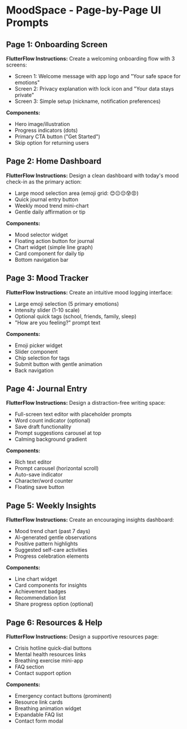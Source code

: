 # MoodSpace - Page-by-Page UI Prompts

## Page 1: Onboarding Screen
**FlutterFlow Instructions:**
Create a welcoming onboarding flow with 3 screens:
- Screen 1: Welcome message with app logo and "Your safe space for emotions"
- Screen 2: Privacy explanation with lock icon and "Your data stays private"
- Screen 3: Simple setup (nickname, notification preferences)

**Components:**
- Hero image/illustration
- Progress indicators (dots)
- Primary CTA button ("Get Started")
- Skip option for returning users

## Page 2: Home Dashboard
**FlutterFlow Instructions:**
Design a clean dashboard with today's mood check-in as the primary action:
- Large mood selection area (emoji grid: 😊😐😔😰😡)
- Quick journal entry button
- Weekly mood trend mini-chart
- Gentle daily affirmation or tip

**Components:**
- Mood selector widget
- Floating action button for journal
- Chart widget (simple line graph)
- Card component for daily tip
- Bottom navigation bar

## Page 3: Mood Tracker
**FlutterFlow Instructions:**
Create an intuitive mood logging interface:
- Large emoji selection (5 primary emotions)
- Intensity slider (1-10 scale)
- Optional quick tags (school, friends, family, sleep)
- "How are you feeling?" prompt text

**Components:**
- Emoji picker widget
- Slider component
- Chip selection for tags
- Submit button with gentle animation
- Back navigation

## Page 4: Journal Entry
**FlutterFlow Instructions:**
Design a distraction-free writing space:
- Full-screen text editor with placeholder prompts
- Word count indicator (optional)
- Save draft functionality
- Prompt suggestions carousel at top
- Calming background gradient

**Components:**
- Rich text editor
- Prompt carousel (horizontal scroll)
- Auto-save indicator
- Character/word counter
- Floating save button

## Page 5: Weekly Insights
**FlutterFlow Instructions:**
Create an encouraging insights dashboard:
- Mood trend chart (past 7 days)
- AI-generated gentle observations
- Positive pattern highlights
- Suggested self-care activities
- Progress celebration elements

**Components:**
- Line chart widget
- Card components for insights
- Achievement badges
- Recommendation list
- Share progress option (optional)

## Page 6: Resources & Help
**FlutterFlow Instructions:**
Design a supportive resources page:
- Crisis hotline quick-dial buttons
- Mental health resources links
- Breathing exercise mini-app
- FAQ section
- Contact support option

**Components:**
- Emergency contact buttons (prominent)
- Resource link cards
- Breathing animation widget
- Expandable FAQ list
- Contact form modal
